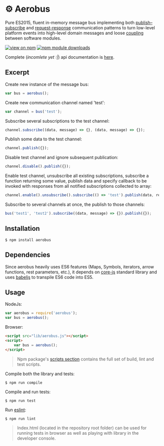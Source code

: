 # ⚙ Aerobus

Pure ES2015, fluent in-memory message bus implementing both [publish–subscribe](https://en.wikipedia.org/wiki/Publish%E2%80%93subscribe_pattern) and [request-response](https://en.wikipedia.org/wiki/Request%E2%80%93response) communication patterns to turn low-level platform events into high-level domain messages and loose [coupling](https://en.wikipedia.org/wiki/Coupling_(computer_programming)) between software modules.

[![view on npm](http://img.shields.io/npm/v/aerobus.svg)](https://www.npmjs.org/package/aerobus)
[![npm module downloads](http://img.shields.io/npm/dt/aerobus.svg)](https://www.npmjs.org/package/aerobus)

Complete (_incomlete yet :|_) api documentation is [here](https://github.com/vladen/aerobus/tree/master/doc).

## Excerpt

Create new instance of the message bus:
```js
var bus = aerobus();
```

Create new communication channel named 'test':
```js
var channel = bus('test');
```

Subscribe several subscriptions to the test channel:
```js
channel.subscribe((data, message) => {}, (data, message) => {});
```

Publish some data to the test channel:
```js
channel.publish({});
```

Disable test channel and ignore subsequent publication:
```js
channel.disable().publish({});
```

Enable test channel, unsubscribe all existing subscriptions, subscribe a function returning some value, publish data and specify callback to be invoked with responses from all notified subscriptions collected to array:
```js
channel.enable().unsubscribe().subscribe(() => 'test').publish(data, responses => {});
```

Subscribe to several channels at once, the publish to those channels:
```js
bus('test1', 'test2').subscribe((data, message) => {}).publish({});
```

## Installation

```
$ npm install aerobus
```

## Dependencies

Since aerobus heavily uses ES6 features (Maps, Symbols, iterators, arrow functions, rest parameters, etc.), it depends on [core-js](https://github.com/zloirock/core-js) standard library and uses [babeljs](babeljs.io) to transpile ES6 code into ES5.

## Usage

NodeJs:
```js
var aerobus = require('aerobus');
var bus = aerobus();
```

Browser:
```html
<script src="lib/aerobus.js"></script>
<script>
    var bus = aerobus();
</script>
```

> Npm package's [scripts section](https://github.com/vladen/aerobus/blob/master/package.json) contains the full set of build, lint and test scripts.

Compile both the library and tests:
```
$ npm run compile
```

Compile and run tests:
```
$ npm run test
```

Run [eslint](http://eslint.org/):
```
$ npm run lint
```

> Index.html (located in the repository root folder) can be used for running tests in browser as well as playing with library in the developer console.

